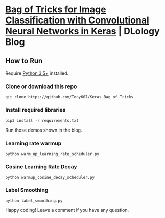 # [Bag of Tricks for Image Classification with Convolutional Neural Networks in Keras](https://www.dlology.com/blog/bag-of-tricks-for-image-classification-with-convolutional-neural-networks-in-keras/) | DLology Blog


## How to Run
Require [Python 3.5+](https://www.python.org/ftp/python/3.6.4/python-3.6.4.exe) installed.
### Clone or download this repo
```
git clone https://github.com/Tony607/Keras_Bag_of_Tricks
```
### Install required libraries
`pip3 install -r requirements.txt`

Run those demos shown in the blog.
### Learning rate warmup
```
python warm_up_learning_rate_scheduler.py
```
### Cosine Learning Rate Decay
```
python warmup_cosine_decay_scheduler.py
```
### Label Smoothing
```
python label_smoothing.py
```
Happy coding! Leave a comment if you have any question.
